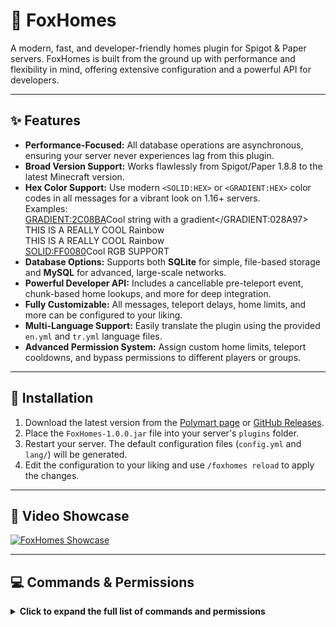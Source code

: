 # 🦊 FoxHomes

A modern, fast, and developer-friendly homes plugin for Spigot & Paper servers. FoxHomes is built from the ground up with performance and flexibility in mind, offering extensive configuration and a powerful API for developers.

-----

## ✨ Features

- **Performance-Focused:** All database operations are asynchronous, ensuring your server never experiences lag from this plugin.
- **Broad Version Support:** Works flawlessly from Spigot/Paper 1.8.8 to the latest Minecraft version.
- **Hex Color Support:** Use modern `<SOLID:HEX>` or `<GRADIENT:HEX>` color codes in all messages for a vibrant look on 1.16+ servers.  
  Examples:  
  <GRADIENT:2C08BA>Cool string with a gradient</GRADIENT:028A97>  
  <RAINBOW1>THIS IS A REALLY COOL Rainbow</RAINBOW>  
  <RAINBOW100>THIS IS A REALLY COOL Rainbow</RAINBOW>  
  <SOLID:FF0080>Cool RGB SUPPORT</SOLID>
- **Database Options:** Supports both **SQLite** for simple, file-based storage and **MySQL** for advanced, large-scale networks.
- **Powerful Developer API:** Includes a cancellable pre-teleport event, chunk-based home lookups, and more for deep integration.
- **Fully Customizable:** All messages, teleport delays, home limits, and more can be configured to your liking.
- **Multi-Language Support:** Easily translate the plugin using the provided `en.yml` and `tr.yml` language files.
- **Advanced Permission System:** Assign custom home limits, teleport cooldowns, and bypass permissions to different players or groups.

-----

## 🚀 Installation

1. Download the latest version from the [Polymart page](https://polymart.org/product/8473/foxhomes-modern-homes) or [GitHub Releases](https://github.com/benardamorkoc/foxhomes/releases).
2. Place the `FoxHomes-1.0.0.jar` file into your server's `plugins` folder.
3. Restart your server. The default configuration files (`config.yml` and `lang/`) will be generated.
4. Edit the configuration to your liking and use `/foxhomes reload` to apply the changes.

-----

## 🎥 Video Showcase

[![FoxHomes Showcase](https://img.youtube.com/vi/ScdO4Gv7pis/hqdefault.jpg)](https://www.youtube.com/watch?v=ScdO4Gv7pis "Watch on YouTube")

-----

## 💻 Commands & Permissions
<details>
<summary><strong>Click to expand the full list of commands and permissions</strong></summary>

### Player Commands

| Command | Description | Permission |
|---|---|---|
| `/sethome <name>` | Sets a new home at your current location. | `foxhomes.sethome` |
| `/delhome <name>` | Deletes one of your homes. | `foxhomes.delhome` |
| `/home <name>` | Teleports to one of your homes. | `foxhomes.home` |
| `/homelist` | Lists all of your available homes. | `foxhomes.homelist` |

### Admin Commands

| Command | Description | Permission |
|---|---|---|
| `/foxhomes reload` | Reloads the plugin's configuration. | `foxhomes.admin` |
| `/foxhomes list <player>` | Lists the homes of a specific player. | `foxhomes.admin` |
| `/foxhomes delhome <player> <name>` | Deletes a specific home of a player. | `foxhomes.admin` |

### All Permissions

```yaml
foxhomes.sethome: Allows using the /sethome command.
foxhomes.delhome: Allows using the /delhome command.
foxhomes.home: Allows using the /home command.
foxhomes.homelist: Allows using the /homelist command.
foxhomes.admin: Grants access to all /foxhomes admin commands.
foxhomes.unlimited: Allows setting an unlimited number of homes.
foxhomes.maxhomes.<number>: Sets a specific home limit (e.g., foxhomes.maxhomes.10).
foxhomes.bypass.move: Bypasses teleport cancellation on movement.
foxhomes.bypass.cooldown: Bypasses the teleport delay entirely.
foxhomes.cooldown.<seconds>: Sets a custom teleport delay for a player/group.
